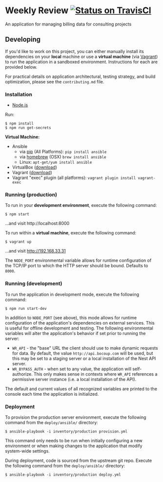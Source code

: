 # Weekly Review [![Status on TravisCI](https://travis-ci.org/bocoup/nest-weekly-review.svg?branch=master)](https://travis-ci.org/bocoup/nest-weekly-review)

An application for managing billing data for consulting projects

## Developing

If you'd like to work on this project, you can either manually install its
dependencies on your **local** machine or use a **virtual machine** (via
[Vagrant](http://vagrantup.com)) to run the application in a sandboxed
environment. Instructions for each are provided below.

For practical details on application architectural, testing strategy, and build
optimization, please see the `contributing.md` file.

### Installation

- [Node.js](http://nodejs.org)

Run:

    $ npm install
    $ npm run get-secrets

**Virtual Machine:**

- Ansible
  - via [pip](http://pip.readthedocs.org/en/latest/installing.html) (All
    Platforms): `pip install ansible`
  - via [homebrew](http://brew.sh/) (OSX) `brew install ansible`
  - Linux: `apt-get/yum install ansible`
- VirtualBox ([download](https://www.virtualbox.org/))
- Vagrant ([download](http://www.vagrantup.com/downloads.html))
- Vagrant "exec" plugin (all platforms): `vagrant plugin install vagrant-exec`

### Running (production)

To run in your **development environment**, execute the following command:

    $ npm start

...and visit http://localhost:8000

To run within a **virtual machine**, execute the following command:

    $ vagrant up

...and visit http://192.168.33.31

The `NODE_PORT` environmental variable allows for runtime configuration of the
TCP/IP port to which the HTTP server should be bound. Defaults to `8000`.

### Running (development)

To run the application in development mode, execute the following command:

    $ npm run start-dev

In addition to `NODE_PORT` (see above), this mode allows for runtime
configuration of the application's dependencies on external services. This is
useful for offline development and testing. The following environmental
variables will alter the application's behavior if set prior to running the
server:

- `WR_API` - the "base" URL the client should use to make dynamic requests for
  data. By default, the value `http://api.bocoup.com` will be used, but this
  may be set to a staging server or a local installation of the Nest API
  server.
- `WR_BYPASS_AUTH` - when set to any value, the application will
  self-authorize. This only makes sense in contexts where `WR_API` references a
  permissive server instance (i.e. a local installation of the API).

The default and current values of all recognized variables are printed to the
console each time the application is initialized.

### Deployment

To provision the production server environment, execute the following command
from the `deploy/ansible/` directory:

    $ ansible-playbook -i inventory/production provision.yml

This command only needs to be run when initially configuring a new environment
or when making changes to the application that modify system-wide settings.

During deployment, code is sourced from the upstream git repo. Execute the
following command from the `deploy/ansible/` directory:

    $ ansible-playbook -i inventory/production deploy.yml
